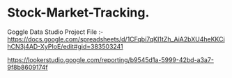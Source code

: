 # Stock-Market-Tracking.

Goggle Data Studio Project
File :- https://docs.google.com/spreadsheets/d/1CFqbi7qKI1tZh_AiA2bXU4heKKCihCN3j4AD-XyPIoE/edit#gid=383503241

https://lookerstudio.google.com/reporting/b9545d1a-5999-42bd-a3a7-9f8b8609174f

